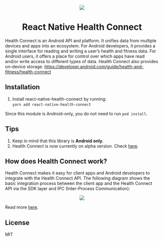 <div align="center">
  <a href="https://developer.android.com/guide/health-and-fitness/health-connect">
    <img src="https://developer.android.com/static/guide/health-and-fitness/health-connect/images/health_connect_logo_192pxnew.png"><br/>
  </a>
  <h1 align="center">React Native Health Connect</h1>
</div>

Health Connect is an Android API and platform. It unifies data from multiple devices and apps into an ecosystem. For Android developers, it provides a single interface for reading and writing a user’s health and fitness data. For Android users, it offers a place for control over which apps have read and/or write access to different types of data. Health Connect also provides on-device storage.
https://developer.android.com/guide/health-and-fitness/health-connect

## Installation

1. Install react-native-health-connect by running:   
`yarn add react-native-health-connect`

Since this module is Android-only, you do not need to run `pod install`.

## Tips
1. Keep in mind that this library is **Android only**.
1. Health Connect is now currently on alpha version. Check [here](https://developer.android.com/jetpack/androidx/releases/health-connect).

## How does Health Connect work?

Health Connect makes it easy for client apps and Android developers to integrate with the Health Connect API. The following diagram shows the basic integration process between the client app and the Health Connect API via the SDK layer and IPC (Inter-Process Communication):

<center>
  <img src="https://developer.android.com/static/guide/health-and-fitness/health-connect/images/healthconnectimage1.jpg">
</center>

Read more [here](https://developer.android.com/guide/health-and-fitness/health-connect/platform-overview/architecture).

## License

MIT
